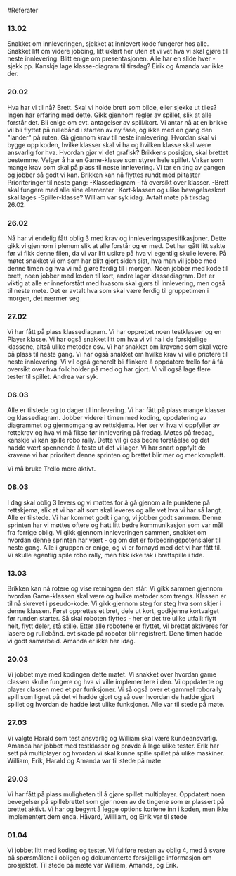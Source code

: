 #Referater

### 13.02
Snakket om innleveringen, sjekket at innlevert kode fungerer hos alle.
Snakket litt om videre jobbing, litt uklart her uten at vi vet hva vi skal gjøre til neste innlevering.
Blitt enige om presentasjonen. Alle har en slide hver - sjekk pp. Kanskje lage klasse-diagram til tirsdag?
Eirik og Amanda var ikke der.

### 20.02
Hva har vi til nå? Brett. Skal vi holde brett som bilde, eller sjekke ut tiles? Ingen har erfaring med dette.
Gikk gjennom regler av spillet, slik at alle forstår det. Bli enige om evt. antagelser av spill/kort. Vi antar 
nå at en brikke vil bli flyttet på rullebånd i starten av ny fase, og ikke med en gang den "lander" på ruten.
Gå gjennom krav til neste innlevering. Hvordan skal vi bygge opp koden, hvilke klasser skal vi ha og hvilken klasse 
skal være ansvarlig for hva. Hvordan gjør vi det grafisk? Brikkens posisjon, skal brettet bestemme. Velger å ha en 
Game-klasse som styrer hele spillet.
Virker som mange krav som skal på plass til neste innlevering. Vi tar en ting av gangen og jobber så godt vi kan.
Brikken kan nå flyttes rundt med piltaster
Prioriteringer til neste gang: 
-Klassediagram - få oversikt over klasser.
-Brett skal fungere med alle sine elementer
-Kort-klassen og ulike bevegelseskort skal lages
-Spiller-klasse?
William var syk idag.
Avtalt møte på tirsdag 26.02.

### 26.02
Nå har vi endelig fått oblig 3 med krav og innleveringsspesifikasjoner. Dette gikk vi gjennom i plenum slik at alle 
forstår og er med. Det har gått litt sakte før vi fikk denne filen, da vi var litt usikre på hva vi egentlig skulle 
levere. På møtet snakket vi om som har blitt gjort siden sist, hva man vil jobbe med denne timen og hva vi må gjøre 
ferdig til i morgen. Noen jobber med kode til brett, noen jobber med koden til kort, andre lager klassediagram. Det er 
viktig at alle er inneforstått med hvasom skal gjørs til innlevering, men også til neste møte. Det er avtalt hva som 
skal være ferdig til gruppetimen i morgen, det nærmer seg 

### 27.02
Vi har fått på plass klassediagram. Vi har opprettet noen testklasser og en Player klasse. Vi har også snakket litt om 
hva vi vil ha i de forskjellige klassene, altså ulike metoder osv. Vi har snakket om kravene som skal være på plass til 
neste gang. Vi har også snakket om hvilke krav vi ville priotere til neste innlevering. Vi vil også generelt bli 
flinkere å oppdatere trello for å få oversikt over hva folk holder på med og har gjort. Vi vil også lage flere tester 
til spillet. Andrea var syk.

### 06.03
Alle er tilstede og to dager til innlevering. Vi har fått på plass mange klasser og klassediagram. Jobber videre i timen med koding, oppdatering av diagrammet og gjennomgang av rettskjema. Her ser vi hva vi oppfyller av rettekrav og hva vi må fikse før innlevering på fredag. Møtes på fredag, kanskje vi kan spille robo rally. Dette vil gi oss bedre forståelse og det hadde vært spennende å teste ut det vi lager.  Vi har snart oppfylt de kravene vi har prioritert denne sprinten og brettet blir mer og mer komplett. 

Vi må bruke Trello mere aktivt. 

### 08.03
I dag skal oblig 3 levers og vi møttes for å gå gjenom alle punktene på rettskjema, slik at vi har alt som skal leveres og alle vet hva vi har så langt. Alle er tilstede. Vi har kommet godt i gang, vi jobber godt sammen. Denne sprinten har vi møttes oftere og hatt litt bedre kommunikasjon som var mål fra forrige oblig. Vi gikk gjennom innleveringen sammen, snakket om hvordan denne sprinten har vært - og om det er forbedringspotensialer til neste gang. Alle i gruppen er enige, og vi er fornøyd med det vi har fått til. Vi skulle egentlig spile robo rally, men fikk ikke tak i brettspille i tide. 


### 13.03
Brikken kan nå rotere og vise retningen den står. 
Vi gikk sammen gjennom hvordan Game-klassen skal være og hvilke metoder som trengs. Klassen er til nå skrevet i pseudo-kode.
Vi gikk gjennom steg for steg hva som skjer i denne klassen. Først opprettes et bret, dele ut kort, godkjenne kortvalget før runden starter.
Så skal roboten flyttes - her er det tre ulike utfall: flytt helt, flytt deler, stå stille. 
Etter alle robotene er flyttet, vil brettet aktiveres for lasere og rullebånd. evt skade på roboter blir registrert.
Dene timen hadde vi godt samarbeid. 
Amanda er ikke her idag. 

### 20.03  
Vi jobbet mye med kodingen dette møtet. Vi snakket over hvordan game classen skulle fungere og hva vi ville implementere i den. Vi oppdaterte og player classen med et par funksjoner. Vi så også over et gammel roborally spill som lignet på det vi hadde gjort og så over hvordan de hadde gjort spillet og hvordan de hadde løst ulike funksjoner. Alle var til stede på møte. 

### 27.03 
Vi valgte Harald som test ansvarlig og William skal være kundeansvarlig. Amanda har jobbet med testklasser og prøvde å lage ulike tester. Erik har sett på multiplayer og hvordan vi skal kunne spille spillet på ulike maskiner. William, Erik, Harald og Amanda var til stede på møte

### 29.03 
Vi har fått på plass muligheten til å gjøre spillet multiplayer. Oppdatert noen bevegelser på spillebrettet som gjør noen av de tingene som er plassert på brettet aktivt. Vi har og begynt å legge options kortene inn i koden, men ikke implementert dem enda. Håvard, Willliam, og Eirik var til stede

### 01.04
Vi jobbet litt med koding og tester. Vi fullføre resten av oblig 4, med å svare på spørsmålene i obligen og dokumenterte forskjellige informasjon om prosjektet. Til stede på mæte var William, Amanda, og Erik. 
